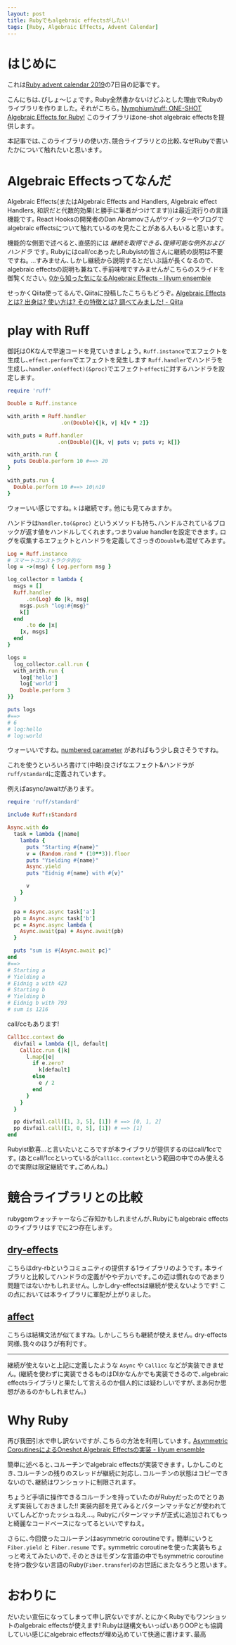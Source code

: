 ```yaml
---
layout: post
title: Rubyでもalgebraic effectsがしたい!
tags: [Ruby, Algebraic Effects, Advent Calendar]
---
```


# はじめに
これは[Ruby advent calendar 2019](https://qiita.com/advent-calendar/2019/ruby)の7日目の記事です｡

こんにちは､びしょ～じょです｡
Ruby全然書かないけどふとした理由でRubyのライブラリを作りました｡
それがこちら｡
[Nymphium/ruff: ONE-SHOT Algebraic Effects for Ruby!](https://github.com/Nymphium/ruff)
このライブラリはone-shot algebraic effectsを提供します｡

本記事では､このライブラリの使い方､競合ライブラリとの比較､なぜRubyで書いたかについて触れたいと思います｡

# Algebraic Effectsってなんだ
Algebraic Effects(またはAlgebraic Effects and Handlers, Algebraic effect Handlers, 和訳だと代数的効果(と勝手に筆者がつけてます))は最近流行りの言語機能です｡
React Hooksの開発者のDan Abramovさんがツイッターやブログでalgebraic effectsについて触れているのを見たことがある人もいると思います｡

機能的な側面で述べると､直感的には *継続を取得できる､復帰可能な例外およびハンドラ* です｡
Rubyにはcall/ccあったしRubyistの皆さんに継続の説明は不要ですね｡
…すみません､しかし継続から説明するとだいぶ話が長くなるので､algebraic effectsの説明も兼ねて､手前味噌ですみませんがこちらのスライドを御覧ください｡
[0から知った気になるAlgebraic Effects - lilyum ensemble](https://nymphium.github.io/pdf/ae_from_0.html)

せっかくQiita使ってるんで､Qiitaに投稿したこちらもどうぞ｡
[Algebraic Effectsとは? 出身は? 使い方は? その特徴とは? 調べてみました! - Qiita](https://qiita.com/Nymphium/items/e6ce580da8b87ded912b)

# play with Ruff
御託はOKなんで早速コードを見ていきましょう｡
`Ruff.instance`でエフェクトを生成し､`effect.perform`でエフェクトを発生します
`Ruff.handler`でハンドラを生成し､`handler.on(effect)(&proc)`でエフェクト`effect`に対するハンドラを設定します｡

```ruby
require 'ruff'

Double = Ruff.instance

with_arith = Ruff.handler
                 .on(Double){|k, v| k[v * 2]}

with_puts = Ruff.handler
                .on(Double){|k, v| puts v; puts v; k[]}

with_arith.run {
  puts Double.perform 10 #==> 20
}

with_puts.run {
  Double.perform 10 #==> 10\n10
}
```

ウォーいい感じですね｡
`k` は継続です｡
他にも見てみますか｡

ハンドラは`handler.to(&proc)` というメソッドも持ち､ハンドルされているブロックが返す値をハンドルしてくれます｡つまりvalue handlerを設定できます｡
ログを収集するエフェクトとハンドラを定義してさっきの`Double`も混ぜてみます｡

```ruby
Log = Ruff.instance
# スマートコンストラクタ的な
log = ->(msg) { Log.perform msg }

log_collector = lambda {
  msgs = []
  Ruff.handler
      .on(Log) do |k, msg|
    msgs.push "log:#{msg}"
    k[]
  end
      .to do |x|
    [x, msgs]
  end
}

logs =
  log_collector.call.run {
  with_arith.run {
    log['hello']
    log['world']
    Double.perform 3
}}

puts logs
#==>
# 6
# log:hello
# log:world
```

ウォーいいですね｡
[numbered parameter](http://secret-garden.hatenablog.com/entry/2019/12/01/154607) があればもう少し良さそうですね｡

これを使うといろいろ書けて(中略)良さげなエフェクト&ハンドラが`ruff/standard`に定義されています｡

例えばasync/awaitがあります｡


```ruby
require 'ruff/standard'

include Ruff::Standard

Async.with do
  task = lambda {|name|
    lambda {
      puts "Starting #{name}"
      v = (Random.rand * (10**3)).floor
      puts "Yielding #{name}"
      Async.yield
      puts "Eidnig #{name} with #{v}"

      v
    }
  }

  pa = Async.async task['a']
  pb = Async.async task['b']
  pc = Async.async lambda {
    Async.await(pa) + Async.await(pb)
  }

  puts "sum is #{Async.await pc}"
end
#==>
# Starting a
# Yielding a
# Eidnig a with 423
# Starting b
# Yielding b
# Eidnig b with 793
# sum is 1216
```

call/ccもあります!

```ruby
Call1cc.context do
  divfail = lambda {|l, default|
    Call1cc.run {|k|
      l.map{|e|
        if e.zero?
          k[default]
        else
          e / 2
        end
      }
    }
  }

  pp divfail.call([1, 3, 5], [1]) # ==> [0, 1, 2]
  pp divfail.call([1, 0, 5], [1]) # ==> [1]
end
```

Rubyist歓喜…と言いたいところですが本ライブラリが提供するのはcall/**1**ccです｡
(あとcall/1ccといっているが`Call1cc.context`という範囲の中でのみ使えるので実際は限定継続です｡ごめんね。)

# 競合ライブラリとの比較
rubygemウォッチャーならご存知かもしれませんが､Rubyにもalgebraic effectsのライブラリはすでに2つ存在します｡

## [dry-effects](https://github.com/dry-rb/dry-effects)
こちらはdry-rbというコミュニティの提供する1ライブラリのようです｡
本ライブラリと比較してハンドラの定義がややデカいです｡この辺は慣れなのであまり問題ではないかもしれません｡
しかしdry-effectsは継続が使えないようです!
この点においては本ライブラリに軍配が上がりました｡

## [affect](https://github.com/digital-fabric/affect)
こちらは結構文法が似てますね｡
しかしこちらも継続が使えません｡
dry-effects同様､我々のほうが有利です｡

---

継続が使えないと上記に定義したような `Async` や `Call1cc` などが実装できません｡
(継続を使わずに実装できるものはDIかなんかでも実装できるので､algebraic effectsライブラリと果たして言えるのか個人的には疑わしいですが､まあ何か思想があるのかもしれません｡)

# Why Ruby
再び我田引水で申し訳ないですが､こちらの方法を利用しています｡
[Asymmetric CoroutinesによるOneshot Algebraic Effectsの実装 - lilyum ensemble](https://nymphium.github.io/2018/12/09/asymmetric-coroutines%E3%81%AB%E3%82%88%E3%82%8Boneshot-algebraic-effects%E3%81%AE%E5%AE%9F%E8%A3%85.html)

簡単に述べると､コルーチンでalgebraic effectsが実装できます｡
しかしこのとき､コルーチンの残りのスレッドが継続に対応し､コルーチンの状態はコピーできないので､継続はワンショットに制限されます｡

ちょうど手頃に操作できるコルーチンを持っていたのがRubyだったのでとりあえず実装しておきました!!
実装内部を見てみるとパターンマッチなどが使われていてしんどかったッシュねえ…｡
Rubyにパターンマッチが正式に追加されてもっと綺麗なコードベースになってるといいですねえ｡

さらに､今回使ったコルーチンはasymmetric coroutineです｡
簡単にいうと `Fiber.yield` と `Fiber.resume` です｡
symmetric coroutineを使った実装もちょっと考えてみたいので､そのときはモダンな言語の中でもsymmetric coroutine を持つ数少ない言語のRuby(`Fiber.transfer`)のお世話にまたなろうと思います｡

# おわりに
だいたい宣伝になってしまって申し訳ないですが､とにかくRubyでもワンショットのalgebraic effectsが使えます!
Rubyは謎構文もいっぱいありOOPとも協調していい感じにalgebraic effectsが埋め込めていて快適に書けます､最高
